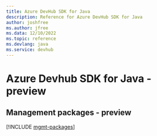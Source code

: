 ```yaml
---
title: Azure DevHub SDK for Java
description: Reference for Azure DevHub SDK for Java
author: joshfree
ms.author: jfree
ms.data: 12/10/2022
ms.topic: reference
ms.devlang: java
ms.service: devhub
---
```

# Azure Devhub SDK for Java - preview

## Management packages - preview
[!INCLUDE [mgmt-packages](devhub-mgmt-index.md)]
